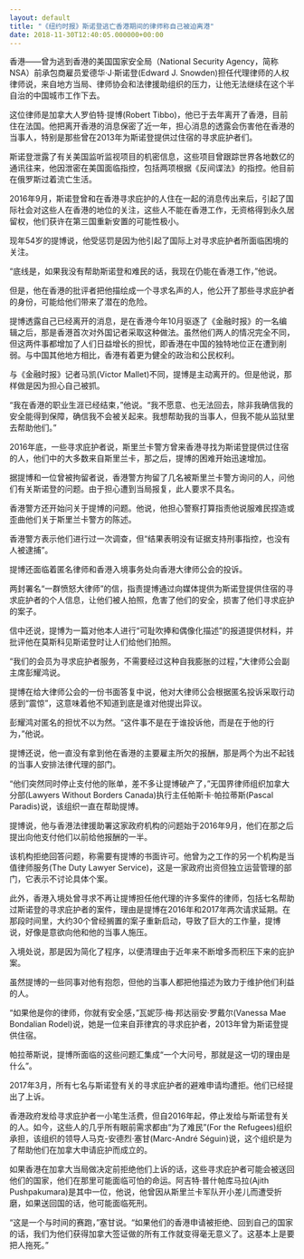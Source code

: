 ```yaml
---
layout: default
title: "《纽约时报》斯诺登逃亡香港期间的律师称自己被迫离港"
date: 2018-11-30T12:40:05.000000+00:00
---
```


香港——曾为逃到香港的美国国家安全局（National Security Agency，简称NSA）前承包商雇员爱德华·J·斯诺登(Edward J. Snowden)担任代理律师的人权律师说，来自地方当局、律师协会和法律援助组织的压力，让他无法继续在这个半自治的中国城市工作下去。


这位律师是加拿大人罗伯特·提博(Robert Tibbo)，他已于去年离开了香港，目前住在法国。他把离开香港的消息保密了近一年，担心消息的透露会伤害他在香港的当事人，特别是那些曾在2013年为斯诺登提供过住宿的寻求庇护者们。


斯诺登泄露了有关美国监听监视项目的机密信息，这些项目曾跟踪世界各地数亿的通讯往来，他因泄密在美国面临指控，包括两项根据《反间谍法》的指控。他目前在俄罗斯过着流亡生活。


2016年9月，斯诺登曾和在香港寻求庇护的人住在一起的消息传出来后，引起了国际社会对这些人在香港的地位的关注，这些人不能在香港工作，无资格得到永久居留权，他们获许在第三国重新安置的可能性极小。


现年54岁的提博说，他受惩罚是因为他引起了国际上对寻求庇护者所面临困境的关注。


“底线是，如果我没有帮助斯诺登和难民的话，我现在仍能在香港工作，”他说。


但是，他在香港的批评者把他描绘成一个寻求名声的人，他公开了那些寻求庇护者的身份，可能给他们带来了潜在的危险。


提博透露自己已经离开的消息，是在香港今年10月驱逐了《金融时报》的一名编辑之后，那是香港首次对外国记者采取这种做法。虽然他们两人的情况完全不同，但这两件事都增加了人们日益增长的担忧，即香港在中国的独特地位正在遭到削弱。与中国其他地方相比，香港有着更为健全的政治和公民权利。


与《金融时报》记者马凯(Victor Mallet)不同，提博是主动离开的。但是他说，那样做是因为担心自己被抓。


“我在香港的职业生涯已经结束，”他说。“我不愿意、也无法回去，除非我确信我的安全能得到保障，确信我不会被关起来。我想帮助我的当事人，但我不能从监狱里去帮助他们。”


2016年底，一些寻求庇护者说，斯里兰卡警方曾来香港寻找为斯诺登提供过住宿的人，他们中的大多数来自斯里兰卡，那之后，提博的困难开始迅速增加。


据提博和一位曾被拘留者说，香港警方拘留了几名被斯里兰卡警方询问的人，问他们有关斯诺登的问题。由于担心遭到当局报复，此人要求不具名。


香港警方还开始问关于提博的问题。他说，他担心警察打算指责他说服难民捏造或歪曲他们关于斯里兰卡警方的陈述。


香港警方表示他们进行过一次调查，但“结果表明没有证据支持刑事指控，也没有人被逮捕”。


提博还面临着匿名律师和香港入境事务处向香港大律师公会的投诉。


两封署名“一群愤怒大律师”的信，指责提博通过向媒体提供为斯诺登提供住宿的寻求庇护者的个人信息，让他们被人拍照，危害了他们的安全，损害了他们寻求庇护的案子。


信中还说，提博为一篇对他本人进行“可耻吹捧和偶像化描述”的报道提供材料，并批评他在莫斯科见斯诺登时让人们给他们拍照。


“我们的会员为寻求庇护者服务，不需要经过这种自我膨胀的过程，”大律师公会副主席彭耀鸿说。


提博在给大律师公会的一份书面答复中说，他对大律师公会根据匿名投诉采取行动感到“震惊”，这意味着他不知道到底是谁对他提出异议。


彭耀鸿对匿名的担忧不以为然。“这件事不是在于谁投诉他，而是在于他的行为，”他说。


提博还说，他一直没有拿到他在香港的主要雇主所欠的报酬，那是两个为出不起钱的当事人安排法律代理的部门。


“他们突然同时停止支付他的账单，差不多让提博破产了，”无国界律师组织加拿大分部(Lawyers Without Borders Canada)执行主任帕斯卡·帕拉蒂斯(Pascal Paradis)说，该组织一直在帮助提博。


提博说，他与香港法律援助署这家政府机构的问题始于2016年9月，他们在那之后提出向他支付他们以前给他报酬的一半。


该机构拒绝回答问题，称需要有提博的书面许可。他曾为之工作的另一个机构是当值律师服务(The Duty Lawyer Service)，这是一家政府出资但独立运营管理的部门，它表示不讨论具体个案。


此外，香港入境处曾寻求不再让提博担任他代理的许多案件的律师，包括七名帮助过斯诺登的寻求庇护者的案件，理由是提博在2016年和2017年两次请求延期。在那段时间里，大约30个曾经搁置的案子重新启动，导致了巨大的工作量，提博说，好像是意欲向他和他的当事人施压。


入境处说，那是因为简化了程序，以便清理由于近年来不断增多而积压下来的庇护案。


虽然提博的一些同事对他有抱怨，但他的当事人都把他描述为致力于维护他们利益的人。


“如果他是你的律师，你就有安全感，”瓦妮莎·梅·邦达丽安·罗戴尔(Vanessa Mae Bondalian Rodel)说，她是一位来自菲律宾的寻求庇护者，2013年曾为斯诺登提供住宿。


帕拉蒂斯说，提博所面临的这些问题汇集成“一个大问号，那就是这一切的理由是什么”。


2017年3月，所有七名与斯诺登有关的寻求庇护者的避难申请均遭拒。他们已经提出了上诉。


香港政府发给寻求庇护者一小笔生活费，但自2016年起，停止发给与斯诺登有关的人。如今，这些人的几乎所有眼前需求都由“为了难民”(For the Refugees)组织承担，该组织的领导人马克-安德烈·塞甘(Marc-André Séguin)说，这个组织是为了帮助他们在加拿大申请庇护而成立的。


如果香港在加拿大当局做决定前拒绝他们上诉的话，这些寻求庇护者可能会被送回他们的国家，他们在那里可能面临可怕的命运。阿吉特·普什帕库马拉(Ajith Pushpakumara)是其中一位，他说，他曾因从斯里兰卡军队开小差儿而遭受折磨，如果送回国的话，他可能面临死刑。


“这是一个与时间的赛跑，”塞甘说。“如果他们的香港申请被拒绝、回到自己的国家的话，我们为他们获得加拿大签证做的所有工作就变得毫无意义了。这基本上是要把人拖死。”

